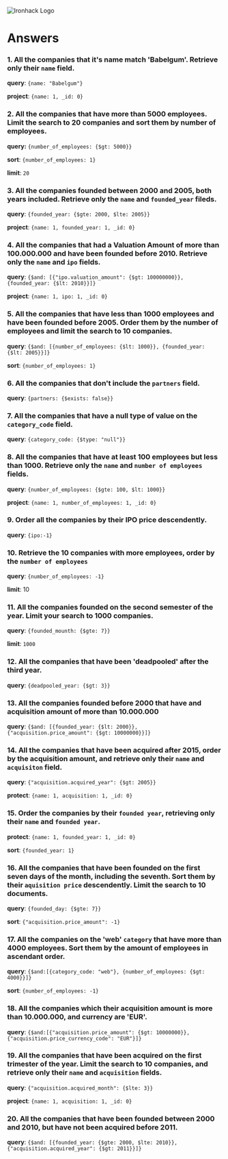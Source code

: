 ![Ironhack Logo](https://i.imgur.com/1QgrNNw.png)

# Answers

### 1. All the companies that it's name match 'Babelgum'. Retrieve only their `name` field.

**query**: `{name: "Babelgum"}`

**project**: `{name: 1, _id: 0}`

### 2. All the companies that have more than 5000 employees. Limit the search to 20 companies and sort them by **number of employees**.

**query:** `{number_of_employees: {$gt: 5000}}`

**sort**: `{number_of_employees: 1}`

**limit**: `20`

### 3. All the companies founded between 2000 and 2005, both years included. Retrieve only the `name` and `founded_year` fileds.

**query**: `{founded_year: {$gte: 2000, $lte: 2005}}`

**project**: `{name: 1, founded_year: 1, _id: 0}`

### 4. All the companies that had a Valuation Amount of more than 100.000.000 and have been founded before 2010. Retrieve only the `name` and `ipo` fields.

**query**: `{$and: [{"ipo.valuation_amount": {$gt: 100000000}}, {founded_year: {$lt: 2010}}]}`

**project**: `{name: 1, ipo: 1, _id: 0}`

### 5. All the companies that have less than 1000 employees and have been founded before 2005. Order them by the number of employees and limit the search to 10 companies.

**query**: `{$and: [{number_of_employees: {$lt: 1000}}, {founded_year: {$lt: 2005}}]}`

**sort**: `{number_of_employees: 1}`

### 6. All the companies that don't include the `partners` field.

**query**: `{partners: {$exists: false}}`

### 7. All the companies that have a null type of value on the `category_code` field.

**query**: `{category_code: {$type: "null"}}`

### 8. All the companies that have at least 100 employees but less than 1000. Retrieve only the `name` and `number of employees` fields.

**query**: `{number_of_employees: {$gte: 100, $lt: 1000}}`

**project**: `{name: 1, number_of_employees: 1, _id: 0}`

### 9. Order all the companies by their IPO price descendently.

**query**: `{ipo:-1}`

### 10. Retrieve the 10 companies with more employees, order by the `number of employees`

**query**: `{number_of_employees: -1}`

**limit**: 10

### 11. All the companies founded on the second semester of the year. Limit your search to 1000 companies.

**query**: `{founded_mounth: {$gte: 7}}`

**limit**: `1000`

### 12. All the companies that have been 'deadpooled' after the third year.

**query**: `{deadpooled_year: {$gt: 3}}`

### 13. All the companies founded before 2000 that have and acquisition amount of more than 10.000.000

**query**: `{$and: [{founded_year: {$lt: 2000}}, {"acquisition.price_amount": {$gt: 10000000}}]}`

### 14. All the companies that have been acquired after 2015, order by the acquisition amount, and retrieve only their `name` and `acquisiton` field.

**query**: `{"acquisition.acquired_year": {$gt: 2005}}`

**protect**: `{name: 1, acquisition: 1, _id: 0}`

### 15. Order the companies by their `founded year`, retrieving only their `name` and `founded year`.

**protect**: `{name: 1, founded_year: 1, _id: 0}`

**sort**: `{founded_year: 1}`

### 16. All the companies that have been founded on the first seven days of the month, including the seventh. Sort them by their `aquisition price` descendently. Limit the search to 10 documents.

**query**: `{founded_day: {$gte: 7}}`

**sort**: `{"acquisition.price_amount": -1}`

### 17. All the companies on the 'web' `category` that have more than 4000 employees. Sort them by the amount of employees in ascendant order.

**query**: `{$and:[{category_code: "web"}, {number_of_employees: {$gt: 4000}}]}`

**sort**: `{number_of_employees: -1}`

### 18. All the companies which their acquisition amount is more than 10.000.000, and currency are 'EUR'.

**query**: `{$and:[{"acquisition.price_amount": {$gt: 10000000}}, {"acquisition.price_currency_code": "EUR"}]}`

### 19. All the companies that have been acquired on the first trimester of the year. Limit the search to 10 companies, and retrieve only their `name` and `acquisition` fields.

**query**: `{"acquisition.acquired_month": {$lte: 3}}`

**project**: `{name: 1, acquisition: 1, _id: 0}`

### 20. All the companies that have been founded between 2000 and 2010, but have not been acquired before 2011.

**query**: `{$and: [{founded_year: {$gte: 2000, $lte: 2010}}, {"acquisition.acquired_year": {$gt: 2011}}]}`
